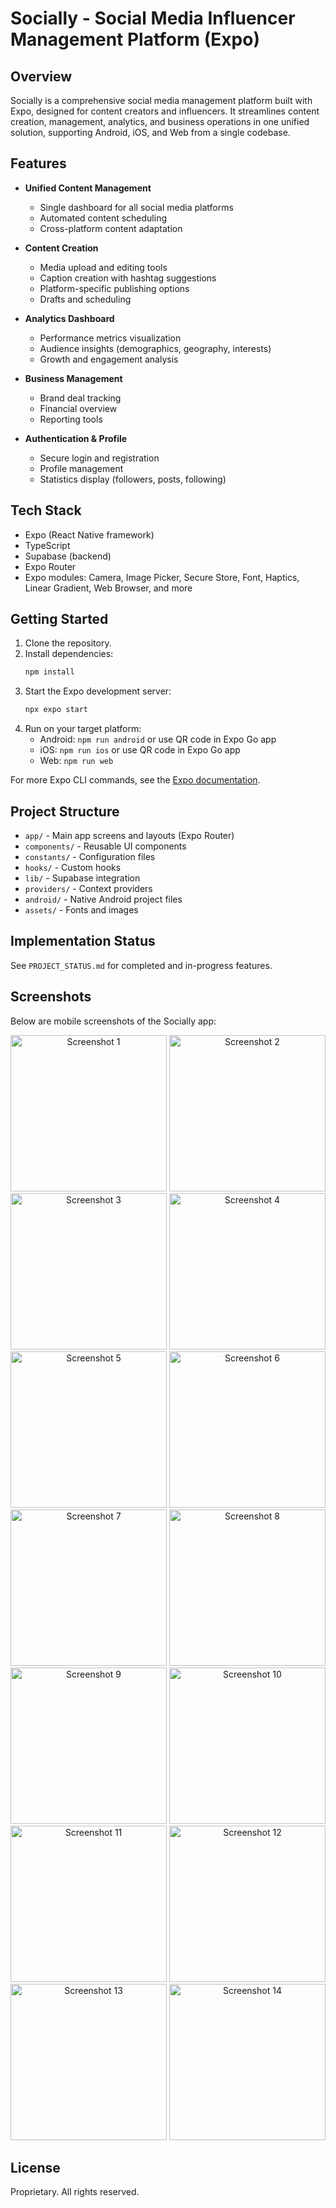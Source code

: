 
# Socially - Social Media Influencer Management Platform (Expo)


## Overview

Socially is a comprehensive social media management platform built with Expo, designed for content creators and influencers. It streamlines content creation, management, analytics, and business operations in one unified solution, supporting Android, iOS, and Web from a single codebase.

## Features

- **Unified Content Management**
  - Single dashboard for all social media platforms
  - Automated content scheduling
  - Cross-platform content adaptation

- **Content Creation**
  - Media upload and editing tools
  - Caption creation with hashtag suggestions
  - Platform-specific publishing options
  - Drafts and scheduling

- **Analytics Dashboard**
  - Performance metrics visualization
  - Audience insights (demographics, geography, interests)
  - Growth and engagement analysis

- **Business Management**
  - Brand deal tracking
  - Financial overview
  - Reporting tools

- **Authentication & Profile**
  - Secure login and registration
  - Profile management
  - Statistics display (followers, posts, following)


## Tech Stack

- Expo (React Native framework)
- TypeScript
- Supabase (backend)
- Expo Router
- Expo modules: Camera, Image Picker, Secure Store, Font, Haptics, Linear Gradient, Web Browser, and more


## Getting Started

1. Clone the repository.
2. Install dependencies:
   ```sh
   npm install
   ```
3. Start the Expo development server:
   ```sh
   npx expo start
   ```
4. Run on your target platform:
   - Android: `npm run android` or use QR code in Expo Go app
   - iOS: `npm run ios` or use QR code in Expo Go app
   - Web: `npm run web`

For more Expo CLI commands, see the [Expo documentation](https://docs.expo.dev/).


## Project Structure

- `app/` - Main app screens and layouts (Expo Router)
- `components/` - Reusable UI components
- `constants/` - Configuration files
- `hooks/` - Custom hooks
- `lib/` - Supabase integration
- `providers/` - Context providers
- `android/` - Native Android project files
- `assets/` - Fonts and images


## Implementation Status

See `PROJECT_STATUS.md` for completed and in-progress features.



## Screenshots

Below are mobile screenshots of the Socially app:

<p align="center">
  <img src="screenshots/IMG-20250803-WA0001.jpg" alt="Screenshot 1" width="250" />
  <img src="screenshots/IMG-20250803-WA0002.jpg" alt="Screenshot 2" width="250" />
  <img src="screenshots/IMG-20250803-WA0003.jpg" alt="Screenshot 3" width="250" />
  <img src="screenshots/IMG-20250803-WA0004.jpg" alt="Screenshot 4" width="250" />
  <img src="screenshots/IMG-20250803-WA0005.jpg" alt="Screenshot 5" width="250" />
  <img src="screenshots/IMG-20250803-WA0006.jpg" alt="Screenshot 6" width="250" />
  <img src="screenshots/IMG-20250803-WA0007.jpg" alt="Screenshot 7" width="250" />
  <img src="screenshots/IMG-20250803-WA0008.jpg" alt="Screenshot 8" width="250" />
  <img src="screenshots/IMG-20250803-WA0009.jpg" alt="Screenshot 9" width="250" />
  <img src="screenshots/IMG-20250803-WA0010.jpg" alt="Screenshot 10" width="250" />
  <img src="screenshots/IMG-20250803-WA0011.jpg" alt="Screenshot 11" width="250" />
  <img src="screenshots/IMG-20250803-WA0012.jpg" alt="Screenshot 12" width="250" />
  <img src="screenshots/IMG-20250803-WA0013.jpg" alt="Screenshot 13" width="250" />
  <img src="screenshots/IMG-20250803-WA0014.jpg" alt="Screenshot 14" width="250" />
</p>


## License

Proprietary. All rights reserved.
